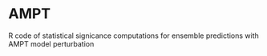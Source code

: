 # AMPT
R code of statistical signicance computations for ensemble predictions with AMPT model perturbation
